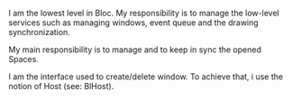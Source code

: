 I am the lowest level in Bloc.
My responsibility is to manage the low-level services such as managing windows, event queue and the drawing synchronization. 

My main responsibility is to manage and to keep in sync the opened Spaces.

I am the interface used to create/delete window.
To achieve that, i use the notion of Host (see: BlHost).